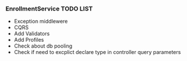 ### EnrollmentService TODO LIST

- Exception middlewere
- CQRS
- Add Validators
- Add Profiles
- Check about db pooling
- Check if need to excplict declare type in controller query parameters
